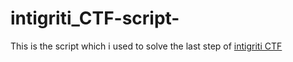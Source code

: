 # intigriti_CTF-script-
This is the script which i used to solve the last step of [intigriti CTF](https://twitter.com/intigriti/status/1082979668972748803)


